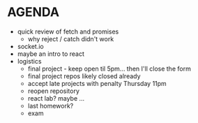 AGENDA
=====
* quick review of fetch and promises
	* why reject / catch didn't work
* socket.io
* maybe an intro to react
* logistics
	* final project - keep open til 5pm... then I'll close the form
	* final project repos likely closed already
	* accept late projects with penalty Thursday 11pm
	* reopen repository
	* react lab? maybe ...
	* last homework?
	* exam
